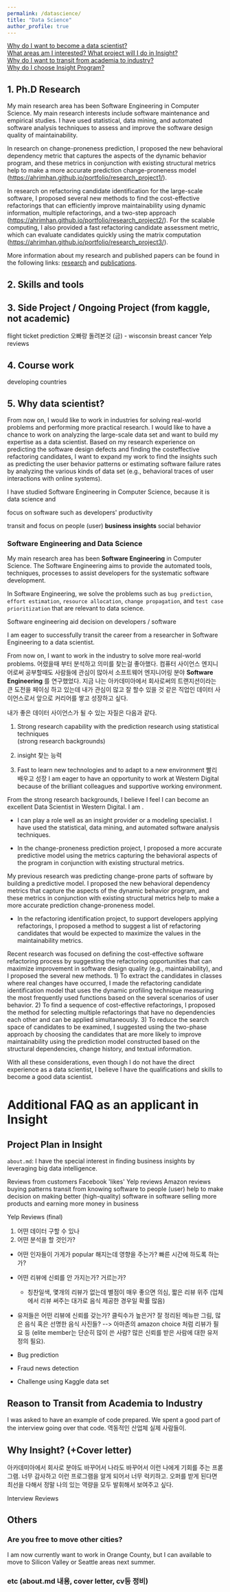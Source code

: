```yaml
---
permalink: /datascience/
title: "Data Science"
author_profile: true
---
```


[Why do I want to become a data scientist?](#reasondatascientist)  
[What areas am I interested? What project will I do in Insight?](#projecttoperform)  
[Why do I want to transit from academia to industry?](#reasontoindustry)  
[Why do I choose Insight Program?](#reasoninsight)  


## 1. Ph.D Research

My main research area has been Software Engineering in Computer Science. My main research interests include software maintenance and empirical studies. I have used statistical, data mining, and automated software analysis techniques to assess and improve the software design quality of maintainability.

In research on change-proneness prediction, I proposed the new behavioral dependency metric that captures the aspects of the dynamic behavior program, and these metrics in conjunction with existing structural metrics help to make a more accurate prediction change-proneness model (https://ahrimhan.github.io/portfolio/research_project1/).


In research on refactoring candidate identification for the large-scale software, I proposed several new methods to find the cost-effective refactorings that can efficiently improve maintainability using dynamic information, multiple refactorings, and a two-step approach (https://ahrimhan.github.io/portfolio/research_project2/). For the scalable computing, I also provided a fast refactoring candidate assessment metric, which can evaluate candidates quickly using the matrix computation (https://ahrimhan.github.io/portfolio/research_project3/).

More information about my research and published papers can be found in the following links: [research](https://ahrimhan.github.io/research/) and [publications](https://ahrimhan.github.io/publications/).


## 2. Skills and tools



## 3. Side Project / Ongoing Project (from kaggle, not academic)

flight ticket prediction
오빠랑 돌려본것 (금) - wisconsin breast cancer
Yelp reviews

## 4. Course work

developing countries

## 5. Why data scientist? <a name="mg"></a>

From now on, I would like to work in industries for solving real-world problems and
performing more practical research. I would like to have a chance to work on analyzing
the large-scale data set and want to build my expertise as a data scientist. Based on
my research experience on predicting the software design defects and finding the costeffective
refactoring candidates, I want to expand my work to find the insights such as
predicting the user behavior patterns or estimating software failure rates by analyzing
the various kinds of data set (e.g., behavioral traces of user interactions with online
systems).


I have studied Software Engineering in Computer Science, because it is
data science and

focus on software
such as
developers' productivity

transit and focus on people (user)
**business insights**
social behavior

### Software Engineering and Data Science

My main research area has been **Software Engineering** in Computer Science.
The Software Engineering aims to provide the automated tools, techniques, processes to assist developers for the systematic software development.

In Software Engineering, we solve the problems such as `bug prediction`, `effort estimation`, `resource allocation`, `change propagation`, and `test case prioritization` that are relevant to data science.

Software engineering
aid decision on developers / software

I am eager to successfully transit the career from a researcher in Software Engineering to a data scientist.


From now on, I want to work in the industry to solve more real-world problems.
어렸을때 부터 분석하고 의미를 찾는걸 좋아했다.
컴퓨터 사이언스 엔지니어로써 공부할때도 사람들에 관심이 많아서 소프트웨어 엔지니어링 분야 **Software Engineering** 를 연구했었다.
지금 나는 아카데미아에서 회사로써의 트랜지션이라는 큰 도전을 페이싱 하고 있는데
내가 관심이 많고 잘 할수 있을 것 같은 직업인 데이터 사이언스로서 앞으로 커리어를 쌓고 성장하고 싶다.

내가 좋은 데이터 사이언스가 될 수 있는 자질은 다음과 같다.

   1. Strong research capability with the prediction research using statistical techniques  
   (strong research backgrounds)

   2. insight 찾는 능력

   3. Fast to learn new technologies and to adapt to a new environment
   빨리 배우고 성장
   I am eager to have an opportunity to work at Western Digital because of the brilliant colleagues and supportive working environment.


From the strong research backgrounds, I believe
I feel I can become an excellent Data Scientist in Western Digital. I am .




   * I can play a role well as an insight provider or a modeling specialist.
   I have used the statistical, data mining, and automated software analysis techniques.

   * In the change-proneness prediction project, I proposed a more accurate predictive model using the metrics capturing the behavioral aspects of the program in conjunction with existing structural metrics.

   My previous research was predicting change-prone parts of software by building a predictive model. I proposed the new behavioral dependency metrics that capture the aspects of the dynamic behavior program, and these metrics in conjunction with existing structural metrics help to make a more accurate prediction change-proneness model.


   * In the refactoring identification project, to support developers applying refactorings, I proposed a method to suggest a list of refactoring candidates that would be expected to maximize the values in the maintainability metrics.

   Recent research was focused on defining the cost-effective software refactoring process by suggesting the refactoring opportunities that can maximize improvement in software design quality (e.g., maintainability), and I proposed the several new methods. 1) To extract the candidates in classes where real changes have occurred, I made the refactoring candidate identification model that uses the dynamic profiling technique measuring the most frequently used functions based on the several scenarios of user behavior. 2) To find a sequence of cost-effective refactorings, I proposed the method for selecting multiple refactorings that have no dependencies each other and can be applied simultaneously. 3) To reduce the search space of candidates to be examined, I suggested using the two-phase approach by choosing the candidates that are more likely to improve maintainability using the prediction model constructed based on the structural dependencies, change history, and textual information.

With all these considerations, even though I do not have the direct experience as a data scientist,
I believe I have the qualifications and skills to become a good data scientist.




# Additional FAQ as an applicant in Insight

## Project Plan in Insight
`about.md`: I have the special interest in finding business insights by leveraging big data intelligence.

Reviews from customers
Facebook 'likes'
Yelp reviews
Amazon reviews
buying patterns
transit from knowing software to people (user)
help to make decision on
making better (high-quality) software in software
selling more products and earning more money in business


Yelp Reviews (final)
1. 어떤 데이터 구할 수 있나
2. 어떤 분석을 할 것인가?
  * 어떤 인자들이 가게가 popular 해지는데 영향을 주는가? 빠른 시간에 하도록 하는가?
  * 어떤 리뷰에 신뢰를 안 가지는가? 거르는가?
    * 칭찬일색, 몇개의 리뷰가 없는데 별점이 매우 좋으면 의심, 짧은 리뷰 위주 (업체에서 리뷰 써주는 대가로 음식 제공한 경우일 확률 많음)
  * 유저들은 어떤 리뷰에 신뢰를 갖는가? 클릭수가 높은거? 잘 정리된 메뉴판 그림, 많은 음식 혹은 선명한 음식 사진들? --> 아마존의 amazon choice 처럼 리뷰가 필요 등 (elite member는 단순히 많이 쓴 사람? 많은 신뢰를 받은 사람에 대한 유저 정의 필요).


* Bug prediction
* Fraud news detection
* Challenge using Kaggle data set


## Reason to Transit from Academia to Industry
I was asked to have an example of code prepared. We spent a good part of the interview going over that code.
역동적인 산업체
실제 사람들이.


## Why Insight? (+Cover letter)
아카데미아에서 회사로
분야도 바꾸어서
나라도 바꾸어서
이런 나에게 기회를 주는 프롣그램. 너무 감사하고 이런 프로그램을 알게 되어서 너무 럭키하고. 오퍼를 받게 된다면 최선을 다해서 정말 나의 있는 역량을 모두 발휘해서 보여주고 싶다.

Interview Reviews

## Others

### Are you free to move other cities?
I am now currently want to work in Orange County, but I can available to move to Silicon Valley or Seattle areas next summer.


### etc (about.md 내용, cover letter, cv등 정비)
